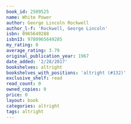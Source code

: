 ```yaml
---
book_id: 2509525
name: White Power
author: George Lincoln Rockwell
author_l-f: 'Rockwell, George Lincoln'
isbn: 0965649288
isbn13: 9780965649285
my_rating: 0
average_rating: 3.79
original_publication_year: 1967
date_added: '2/28/2017'
bookshelves: altright
bookshelves_with_positions: 'altright (#132)'
exclusive_shelf: read
read_count: 0
owned_copies: 0
price: 0
layout: book
categories: altright
tags: altright
---
```

